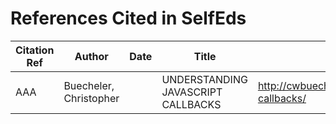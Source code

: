 # References Cited in SelfEds

Citation Ref     |Author                  |Date             |Title            |Retrieved From
-----------------|------------------------|-----------------|----------------------------------|-------------------------------
AAA              |Buecheler, Christopher  |                 |UNDERSTANDING JAVASCRIPT CALLBACKS|http://cwbuecheler.com/web/tutorials/2013/javascript-callbacks/
